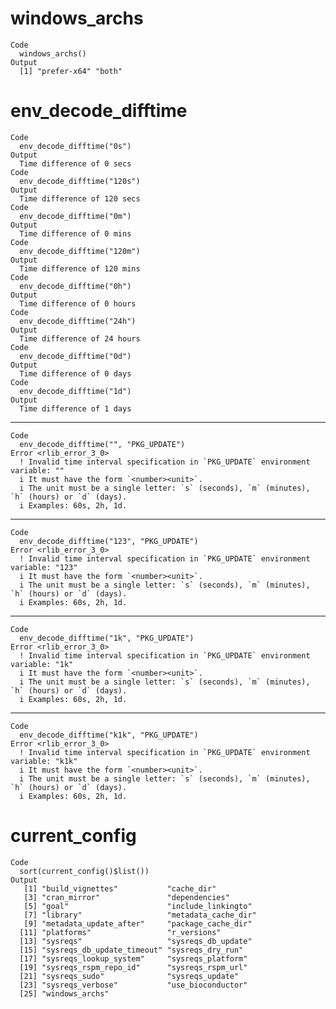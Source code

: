 # windows_archs

    Code
      windows_archs()
    Output
      [1] "prefer-x64" "both"      

# env_decode_difftime

    Code
      env_decode_difftime("0s")
    Output
      Time difference of 0 secs
    Code
      env_decode_difftime("120s")
    Output
      Time difference of 120 secs
    Code
      env_decode_difftime("0m")
    Output
      Time difference of 0 mins
    Code
      env_decode_difftime("120m")
    Output
      Time difference of 120 mins
    Code
      env_decode_difftime("0h")
    Output
      Time difference of 0 hours
    Code
      env_decode_difftime("24h")
    Output
      Time difference of 24 hours
    Code
      env_decode_difftime("0d")
    Output
      Time difference of 0 days
    Code
      env_decode_difftime("1d")
    Output
      Time difference of 1 days

---

    Code
      env_decode_difftime("", "PKG_UPDATE")
    Error <rlib_error_3_0>
      ! Invalid time interval specification in `PKG_UPDATE` environment variable: ""
      i It must have the form `<number><unit>`.
      i The unit must be a single letter: `s` (seconds), `m` (minutes), `h` (hours) or `d` (days).
      i Examples: 60s, 2h, 1d.

---

    Code
      env_decode_difftime("123", "PKG_UPDATE")
    Error <rlib_error_3_0>
      ! Invalid time interval specification in `PKG_UPDATE` environment variable: "123"
      i It must have the form `<number><unit>`.
      i The unit must be a single letter: `s` (seconds), `m` (minutes), `h` (hours) or `d` (days).
      i Examples: 60s, 2h, 1d.

---

    Code
      env_decode_difftime("1k", "PKG_UPDATE")
    Error <rlib_error_3_0>
      ! Invalid time interval specification in `PKG_UPDATE` environment variable: "1k"
      i It must have the form `<number><unit>`.
      i The unit must be a single letter: `s` (seconds), `m` (minutes), `h` (hours) or `d` (days).
      i Examples: 60s, 2h, 1d.

---

    Code
      env_decode_difftime("k1k", "PKG_UPDATE")
    Error <rlib_error_3_0>
      ! Invalid time interval specification in `PKG_UPDATE` environment variable: "k1k"
      i It must have the form `<number><unit>`.
      i The unit must be a single letter: `s` (seconds), `m` (minutes), `h` (hours) or `d` (days).
      i Examples: 60s, 2h, 1d.

# current_config

    Code
      sort(current_config()$list())
    Output
       [1] "build_vignettes"           "cache_dir"                
       [3] "cran_mirror"               "dependencies"             
       [5] "goal"                      "include_linkingto"        
       [7] "library"                   "metadata_cache_dir"       
       [9] "metadata_update_after"     "package_cache_dir"        
      [11] "platforms"                 "r_versions"               
      [13] "sysreqs"                   "sysreqs_db_update"        
      [15] "sysreqs_db_update_timeout" "sysreqs_dry_run"          
      [17] "sysreqs_lookup_system"     "sysreqs_platform"         
      [19] "sysreqs_rspm_repo_id"      "sysreqs_rspm_url"         
      [21] "sysreqs_sudo"              "sysreqs_update"           
      [23] "sysreqs_verbose"           "use_bioconductor"         
      [25] "windows_archs"            

